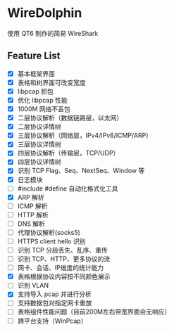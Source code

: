 WireDolphin
======

使用 QT6 制作的简易 WireShark

## Feature List

- [x] 基本框架界面
- [x] 表格和树界面可改变宽度
- [x] libpcap 抓包
- [x] 优化 libpcap 性能
- [x] 1000M 网络不丢包
- [x] 二层协议解析（数据链路层，以太网）
- [x] 二层协议详情树
- [x] 三层协议解析（网络层，IPv4/IPv6/ICMP/ARP）
- [x] 三层协议详情树
- [x] 四层协议解析（传输层，TCP/UDP）
- [x] 四层协议详情树
- [x] 识别 TCP Flag、Seq、NextSeq、Window 等
- [x] 日志模块
- [ ] #include #define 自动化格式化工具
- [x] ARP 解析
- [ ] ICMP 解析
- [ ] HTTP 解析
- [ ] DNS 解析
- [ ] 代理协议解析(socks5)
- [ ] HTTPS client hello 识别
- [ ] 识别 TCP 分段丢失、乱序、重传
- [ ] 识别 TCP、HTTP、更多协议的流
- [ ] 网卡、会话、IP维度的统计能力
- [x] 表格根据协议内容按不同颜色展示
- [ ] 识别 VLAN
- [x] 支持导入 pcap 并进行分析
- [ ] 支持数据包对指定网卡重放
- [ ] 表格组件性能问题（目前200M左右带宽界面会无响应）
- [ ] 跨平台支持（WinPcap）
